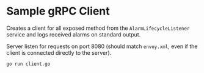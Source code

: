 Sample gRPC Client
====

Creates a client for all exposed method from the `AlarmLifecycleListener` service and logs received alarms on standard output.

Server listen for requests on port 8080 (should match `envoy.xml`, even if the client is connected directly to the server).

```bash
go run client.go
```
